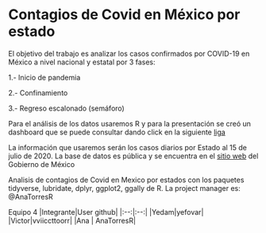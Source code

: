 # Contagios de Covid en México por estado

El objetivo del trabajo es analizar los casos confirmados por COVID-19 en México a nivel nacional y estatal por 3 fases:

  1.- Inicio de pandemia

  2.- Confinamiento

  3.- Regreso escalonado (semáforo) 

Para el análisis de los datos usaremos R y para la presentación se creó un dashboard que se puede consultar dando click en la siguiente [liga](https://anatorresramirez.shinyapps.io/Practica_final/)

La información que usaremos serán los casos diarios por Estado al 15 de julio de 2020. La base de datos es pública y se encuentra en el [sitio web](https://coronavirus.gob.mx/datos/#DownZCSV) del Gobierno de México 

Analisis de contagios de Covid en Mexico por estados con los paquetes tidyverse, lubridate, dplyr, ggplot2, ggally de R.
La project manager es: @AnaTorresR



Equipo 4
|Integrante|User github|
|:--:|:--:|
|Yedam|yefovar|
|Victor|vviiccttoorr|
|Ana    | AnaTorresR|


